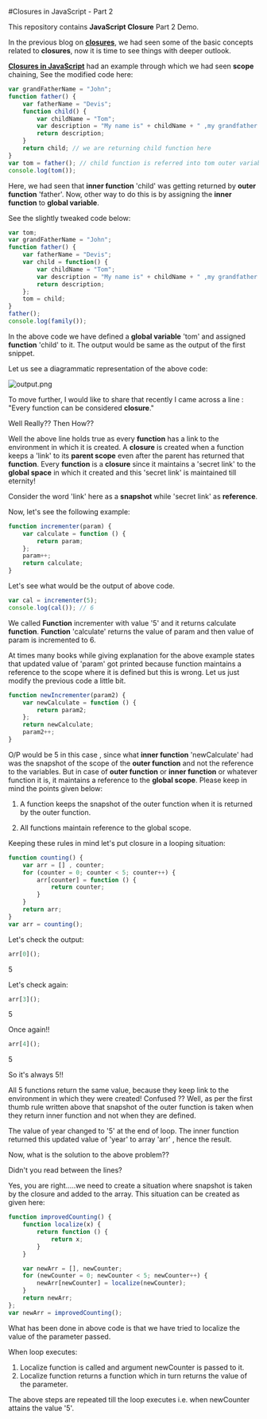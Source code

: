#Closures in JavaScript - Part 2

This repository contains **JavaScript Closure** Part 2 Demo.

In the previous blog on **[closures](https://github.com/namita1990/Closures)**, we had seen some of the basic concepts related to **closures**, now it is time to see things with deeper outlook.

**[Closures in JavaScript](https://github.com/namita1990/Closures)** had an example through which we had seen **scope** chaining, See the modified code here:

```javascript
var grandFatherName = "John";
function father() {
    var fatherName = "Devis";
    function child() {
        var childName = "Tom";
        var description = "My name is" + childName + " ,my grandfather is " + grandfatherName + " and my father is " + fatherName;
        return description;
    }
    return child; // we are returning child function here
}
var tom = father(); // child function is referred into tom outer variable(which is global here.)
console.log(tom());
```

Here, we had seen that **inner function** 'child' was getting returned by **outer function** 'father'. Now, other way to do this is by assigning the **inner function** to **global variable**.

See the slightly tweaked code below:

```javascript
var tom;
var grandFatherName = "John";
function father() {
    var fatherName = "Devis";
    var child = function() {
        var childName = "Tom";
        var description = "My name is" + childName + " ,my grandfather is " + grandFatherName + " and my father is " + fatherName;
        return description;
    };
    tom = child;
}
father();
console.log(family());
```

In the above code we have defined a **global variable** 'tom' and assigned **function** 'child' to it. The output would be same as the output of the first snippet.

Let us see a diagrammatic representation of the above code:

![output.png](https://raw.githubusercontent.com/namita1990/Closures-Part-2/master/Family_Example_Closures.png)

To move further, I would like to share that recently I came across a line : "Every function can be considered **closure**."

Well Really?? Then How??

Well the above line holds true as every **function** has a link to the environment in which it is created. A **closure** is created when a function keeps a 'link' to its **parent scope** even after the parent has returned that **function**. Every **function** is a **closure** since it maintains a 'secret link' to the **global space** in which it created and this 'secret link' is maintained till eternity!

Consider the word 'link' here as a **snapshot** while 'secret link' as **reference**. 

Now, let's see the following example:

```javascript
function incrementer(param) {
    var calculate = function () {
        return param;
    };
    param++;
    return calculate;
}
```

Let's see what would be the output of above code.

```javascript
var cal = incrementer(5);
console.log(cal()); // 6
```

We called **Function** incrementer with value '5' and it returns calculate **function**. **Function** 'calculate' returns the value of param and then value of param is incremented to 6.

At times many books while giving explanation for the above example states that updated value of 'param' got printed because function maintains a reference to the scope where it is defined but this is wrong. Let us just modify the previous code a little bit.

```javascript
function newIncrementer(param2) {
    var newCalculate = function () {
        return param2;
    };
    return newCalculate;
    param2++;
}
```
O/P would be 5 in this case , since what **inner function** 'newCalculate' had was the snapshot of the scope of the **outer function** and not the reference to the variables. But in case of **outer function** or **inner function** or whatever function it is, it maintains a reference to the **global scope**. Please keep in mind the points given below:

1. A function keeps the snapshot of the outer function when it is returned by the outer function.

2. All functions maintain reference to the global scope.

Keeping these rules in mind let's put closure in a looping situation:

```javascript
function counting() {
    var arr = [] , counter;
    for (counter = 0; counter < 5; counter++) {
        arr[counter] = function () {
            return counter;
        }
    }
    return arr;
}
var arr = counting();
```

Let's check the output:

```JavaScript
arr[0]();
```

5

Let's check again:

```JavaScript
arr[3]();
```

5

Once again!!

```JavaScript
arr[4]();
```

5

So it's always 5!!

All 5 functions return the same value, because they keep link to the environment in which they were created! Confused ??
Well, as per the first thumb rule written above that snapshot of the outer function is taken when they return inner function and not when they are defined.

The value of year changed to '5' at the end of loop. The inner function returned this updated value of 'year' to array 'arr' , hence the result.

Now, what is the solution to the above problem??

Didn't you read between the lines?

Yes, you are right.....we need to create a situation where snapshot is taken by the closure and added to the array. This situation can be created as given here:

```JavaScript
function improvedCounting() {
    function localize(x) {
        return function () {
            return x;
        }
    }

    var newArr = [], newCounter;
    for (newCounter = 0; newCounter < 5; newCounter++) {
        newArr[newCounter] = localize(newCounter);
    }
    return newArr;
};
var newArr = improvedCounting();

```
What has been done in above code is that we have tried to localize the value of the parameter passed.

When loop executes:

1. Localize function is called and argument newCounter is passed to it.
2. Localize function returns a function which in turn returns the value of the parameter.

The above steps are repeated till the loop executes i.e. when newCounter attains the value '5'.